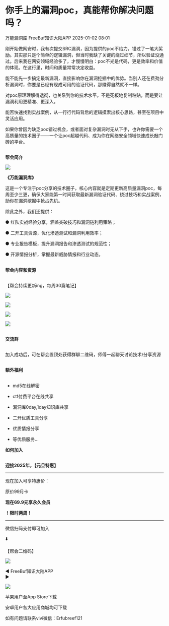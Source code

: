 #  你手上的漏洞poc，真能帮你解决问题吗？   
万能漏洞库  FreeBuf知识大陆APP   2025-01-02 08:01  
  
刚开始做网安时，我有次提交SRC漏洞，因为提供的poc不给力，错过了一笔大奖励。其实那只是个简单的逻辑漏洞，但当时我缺了关键的绕过细节，所以验证没通过。后来我在网安领域经验多了，才慢慢明白：poc不光是代码，更是效率和价值的体现。在这行里，时间和质量常常决定收益。  
  
能不能先一步搞定最新漏洞，直接影响你在漏洞挖掘中的优势。当别人还在费劲分析漏洞时，你要是已经有现成可用的验证代码，那赚得自然就不一样。  
  
对poc原理理解得透彻，也关系到你的技术水平。不是死板地复制粘贴，而是要让漏洞利用更精准、更深入。  
  
能否快速找到实战案例，从一行行代码背后的逻辑摸索出核心思路，甚至在项目中灵活应用。  
  
如果你曾因为缺乏poc错过机会，或者面对复杂漏洞时无从下手，也许你需要一个高质量的技术圈子——一个让poc超越代码、成为你在网络安全领域快速成长敲门砖的平台。  
##   
  
**帮会简介**  
  
  
![](https://mmbiz.qpic.cn/mmbiz_png/HaJr68L1tTSNZfOu7ldnq59ciaicVM5KWdNR09y6wfQ2iblId7Nicjrd9uXegZ07ajediaib54u2twOeIjazia8SSYvicQ/640?wx_fmt=png&from=appmsg "")  
  
**《万能漏洞库》**  
  
这是一个专注于poc分享的技术圈子，核心内容就是定期更新高质量漏洞poc，每周至少三更，确保大家能第一时间获取最新漏洞验证代码、绕过技巧和实战案例，助你在漏洞挖掘中抢占先机。  
  
除此之外，我们还提供：  
  
● 红队实战经验分享，涵盖突破技巧和漏洞链利用策略；  
  
● 二开工具资源，优化渗透测试和漏洞利用效率；  
  
● 专业报告模板，提升漏洞报告和渗透测试的规范性；  
  
● 开源情报分析，掌握最新威胁情报和行业动态。  
  
##   
  
**帮会内容和资源**  
  
##   
  
【帮会持续更新ing，每周30篇笔记】  
  
![](https://mmbiz.qpic.cn/mmbiz_png/HaJr68L1tTSNZfOu7ldnq59ciaicVM5KWd4lfZP7xEkcqicUtPvG8CJBbmlmbsccNiavcBdOUkeLhpXlxvaqCc2w7g/640?wx_fmt=png&from=appmsg "")  
  
![](https://mmbiz.qpic.cn/mmbiz_png/HaJr68L1tTSNZfOu7ldnq59ciaicVM5KWd18iaVSZlEmNeCmqZDsOZNYfsHE3buDXCg3GOFdSFHnMPsGkFiakgWicicg/640?wx_fmt=png&from=appmsg "")  
  
![](https://mmbiz.qpic.cn/mmbiz_png/HaJr68L1tTSNZfOu7ldnq59ciaicVM5KWdRQlFzajNu8V1Fn0R5Qq0gD2jXUkzYZMPjEr5XMOIMBlCSc1rJxxrvA/640?wx_fmt=png&from=appmsg "")  
  
![](https://mmbiz.qpic.cn/mmbiz_png/HaJr68L1tTSNZfOu7ldnq59ciaicVM5KWdnCYBq1ed11rguvFwVkeYKhhKkMHdLiaVbN7ibic2mDmoasSWkicvGsG0Xg/640?wx_fmt=png&from=appmsg "")  
  
  
  
##   
  
**交流群**  
  
##   
  
加入成功后，可在帮会置顶处获得群聊二维码，师傅一起聊天讨论技术/分享资源  
  
##   
  
**额外福利**  
  
##   
  
- md5在线解密  
  
- ctf付费平台在线共享  
  
- 漏洞库0day,1day知识库共享  
  
- 二开优质工具分享  
  
- 优质情报分享  
  
- 等优质服务...  
  
  
  
  
**如何加入**  
  
##   
  
**迎接2025年，【元旦特惠】**  
  
****  
现在加入可享特惠价：  
  
原价99月卡  
  
**现在69.9元享永久会员**  
  
**！限时两周！**  
  
****  
微信扫码支付即可加入  
  
⬇️  
  
【帮会二维码】  
  
![](https://mmbiz.qpic.cn/mmbiz_jpg/HaJr68L1tTSNZfOu7ldnq59ciaicVM5KWduW8tvK9iaXYfmCc9hIkmDTCVZFVj0iarqGDtrXeWfZCS2YuNv19iasib2w/640?wx_fmt=jpeg "")  
  
  
◀ FreeBuf知识大陆APP   
▶  
  
![](https://mmbiz.qpic.cn/mmbiz_png/HaJr68L1tTR6pw9U0fjOQictdiawgIMANicKpkNibTJibKhyXu1vJ0nLnN14b3icZPBsgIpPTWlpFOT5ENqibrqY0E2dg/640?wx_fmt=png&tp=wxpic&wxfrom=5&wx_lazy=1&wx_co=1 "")  
  
苹果用户至App Store下载  
  
安卓用户各大应用商城均可下载  
  
如有问题请联系vivi微信：Erfubreef121  
  
